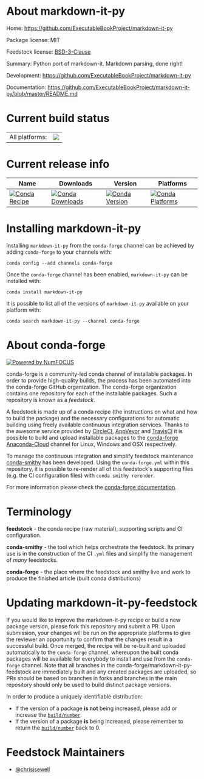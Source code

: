About markdown-it-py
====================

Home: https://github.com/ExecutableBookProject/markdown-it-py

Package license: MIT

Feedstock license: [BSD-3-Clause](https://github.com/conda-forge/markdown-it-py-feedstock/blob/master/LICENSE.txt)

Summary: Python port of markdown-it. Markdown parsing, done right!

Development: https://github.com/ExecutableBookProject/markdown-it-py

Documentation: https://github.com/ExecutableBookProject/markdown-it-py/blob/master/README.md

Current build status
====================


<table><tr><td>All platforms:</td>
    <td>
      <a href="https://dev.azure.com/conda-forge/feedstock-builds/_build/latest?definitionId=9387&branchName=master">
        <img src="https://dev.azure.com/conda-forge/feedstock-builds/_apis/build/status/markdown-it-py-feedstock?branchName=master">
      </a>
    </td>
  </tr>
</table>

Current release info
====================

| Name | Downloads | Version | Platforms |
| --- | --- | --- | --- |
| [![Conda Recipe](https://img.shields.io/badge/recipe-markdown--it--py-green.svg)](https://anaconda.org/conda-forge/markdown-it-py) | [![Conda Downloads](https://img.shields.io/conda/dn/conda-forge/markdown-it-py.svg)](https://anaconda.org/conda-forge/markdown-it-py) | [![Conda Version](https://img.shields.io/conda/vn/conda-forge/markdown-it-py.svg)](https://anaconda.org/conda-forge/markdown-it-py) | [![Conda Platforms](https://img.shields.io/conda/pn/conda-forge/markdown-it-py.svg)](https://anaconda.org/conda-forge/markdown-it-py) |

Installing markdown-it-py
=========================

Installing `markdown-it-py` from the `conda-forge` channel can be achieved by adding `conda-forge` to your channels with:

```
conda config --add channels conda-forge
```

Once the `conda-forge` channel has been enabled, `markdown-it-py` can be installed with:

```
conda install markdown-it-py
```

It is possible to list all of the versions of `markdown-it-py` available on your platform with:

```
conda search markdown-it-py --channel conda-forge
```


About conda-forge
=================

[![Powered by NumFOCUS](https://img.shields.io/badge/powered%20by-NumFOCUS-orange.svg?style=flat&colorA=E1523D&colorB=007D8A)](http://numfocus.org)

conda-forge is a community-led conda channel of installable packages.
In order to provide high-quality builds, the process has been automated into the
conda-forge GitHub organization. The conda-forge organization contains one repository
for each of the installable packages. Such a repository is known as a *feedstock*.

A feedstock is made up of a conda recipe (the instructions on what and how to build
the package) and the necessary configurations for automatic building using freely
available continuous integration services. Thanks to the awesome service provided by
[CircleCI](https://circleci.com/), [AppVeyor](https://www.appveyor.com/)
and [TravisCI](https://travis-ci.com/) it is possible to build and upload installable
packages to the [conda-forge](https://anaconda.org/conda-forge)
[Anaconda-Cloud](https://anaconda.org/) channel for Linux, Windows and OSX respectively.

To manage the continuous integration and simplify feedstock maintenance
[conda-smithy](https://github.com/conda-forge/conda-smithy) has been developed.
Using the ``conda-forge.yml`` within this repository, it is possible to re-render all of
this feedstock's supporting files (e.g. the CI configuration files) with ``conda smithy rerender``.

For more information please check the [conda-forge documentation](https://conda-forge.org/docs/).

Terminology
===========

**feedstock** - the conda recipe (raw material), supporting scripts and CI configuration.

**conda-smithy** - the tool which helps orchestrate the feedstock.
                   Its primary use is in the construction of the CI ``.yml`` files
                   and simplify the management of *many* feedstocks.

**conda-forge** - the place where the feedstock and smithy live and work to
                  produce the finished article (built conda distributions)


Updating markdown-it-py-feedstock
=================================

If you would like to improve the markdown-it-py recipe or build a new
package version, please fork this repository and submit a PR. Upon submission,
your changes will be run on the appropriate platforms to give the reviewer an
opportunity to confirm that the changes result in a successful build. Once
merged, the recipe will be re-built and uploaded automatically to the
`conda-forge` channel, whereupon the built conda packages will be available for
everybody to install and use from the `conda-forge` channel.
Note that all branches in the conda-forge/markdown-it-py-feedstock are
immediately built and any created packages are uploaded, so PRs should be based
on branches in forks and branches in the main repository should only be used to
build distinct package versions.

In order to produce a uniquely identifiable distribution:
 * If the version of a package **is not** being increased, please add or increase
   the [``build/number``](https://conda.io/docs/user-guide/tasks/build-packages/define-metadata.html#build-number-and-string).
 * If the version of a package **is** being increased, please remember to return
   the [``build/number``](https://conda.io/docs/user-guide/tasks/build-packages/define-metadata.html#build-number-and-string)
   back to 0.

Feedstock Maintainers
=====================

* [@chrisjsewell](https://github.com/chrisjsewell/)

